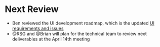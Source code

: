 

# Next Review
  - Ben reviewed the UI development roadmap, which is the updated [UI requirements and issues](https://github.com/gregorbj/VisionEval/wiki/User-Interface-Design#requirements)
  - @RSG and @Brian will plan for the technical team to review next deliverables at the April 14th meeting